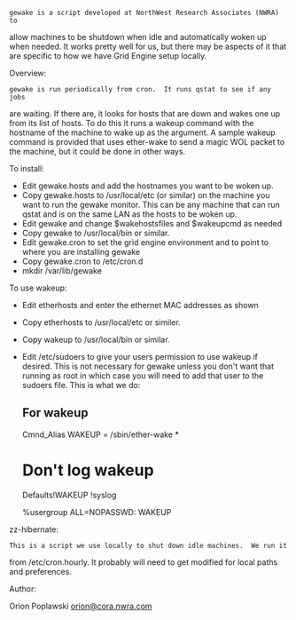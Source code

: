     gewake is a script developed at NorthWest Research Associates (NWRA) to
allow machines to be shutdown when idle and automatically woken up when needed.
It works pretty well for us, but there may be aspects of it that are specific
to how we have Grid Engine setup locally.

Overview:

    gewake is run periodically from cron.  It runs qstat to see if any jobs
are waiting.  If there are, it looks for hosts that are down and wakes one
up from its list of hosts.  To do this it runs a wakeup command with the
hostname of the machine to wake up as the argument.  A sample wakeup command
is provided that uses ether-wake to send a magic WOL packet to the machine,
but it could be done in other ways.

To install:

- Edit gewake.hosts and add the hostnames you want to be woken up.
- Copy gewake.hosts to /usr/local/etc (or similar) on the machine you want
  to run the gewake monitor.  This can be any machine that can run qstat and
  is on the same LAN as the hosts to be woken up.
- Edit gewake and change $wakehostsfiles and $wakeupcmd as needed
- Copy gewake to /usr/local/bin or similar.
- Edit gewake.cron to set the grid engine environment and to point to
  where you are installing gewake
- Copy gewake.cron to /etc/cron.d
- mkdir /var/lib/gewake

To use wakeup:

- Edit etherhosts and enter the ethernet MAC addresses as shown
- Copy etherhosts to /usr/local/etc or similer.
- Copy wakeup to /usr/local/bin or similar.
- Edit /etc/sudoers to give your users permission to use wakeup if desired.
  This is not necessary for gewake unless you don't want that running as root
  in which case you will need to add that user to the sudoers file.
  This is what we do:

   ## For wakeup
   Cmnd_Alias WAKEUP = /sbin/ether-wake *

   # Don't log wakeup
   Defaults!WAKEUP !syslog

   %usergroup  ALL=NOPASSWD: WAKEUP

zz-hibernate:

    This is a script we use locally to shut down idle machines.  We run it
from /etc/cron.hourly.  It probably will need to get modified for local
paths and preferences.

Author:

  Orion Poplawski <orion@cora.nwra.com>
